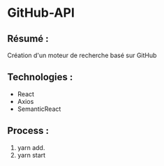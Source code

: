 # GitHub-API

## Résumé :
Création d'un moteur de recherche basé sur GitHub

## Technologies :
- React
- Axios
- SemanticReact

## Process :

1. yarn add.
2. yarn start

